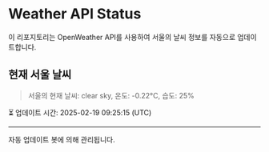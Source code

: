 
# Weather API Status

이 리포지토리는 OpenWeather API를 사용하여 서울의 날씨 정보를 자동으로 업데이트합니다.

## 현재 서울 날씨
> 서울의 현재 날씨: clear sky, 온도: -0.22°C, 습도: 25%

⏳ 업데이트 시간: 2025-02-19 09:25:15 (UTC)

---
자동 업데이트 봇에 의해 관리됩니다.
